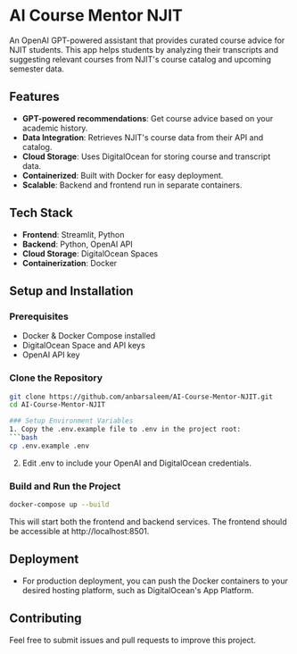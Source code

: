 # AI Course Mentor NJIT

An OpenAI GPT-powered assistant that provides curated course advice for NJIT students. This app helps students by analyzing their transcripts and suggesting relevant courses from NJIT's course catalog and upcoming semester data.

## Features

- **GPT-powered recommendations**: Get course advice based on your academic history.
- **Data Integration**: Retrieves NJIT's course data from their API and catalog.
- **Cloud Storage**: Uses DigitalOcean for storing course and transcript data.
- **Containerized**: Built with Docker for easy deployment.
- **Scalable**: Backend and frontend run in separate containers.

## Tech Stack

- **Frontend**: Streamlit, Python
- **Backend**: Python, OpenAI API
- **Cloud Storage**: DigitalOcean Spaces
- **Containerization**: Docker

## Setup and Installation

### Prerequisites

- Docker & Docker Compose installed
- DigitalOcean Space and API keys
- OpenAI API key

### Clone the Repository

````bash
git clone https://github.com/anbarsaleem/AI-Course-Mentor-NJIT.git
cd AI-Course-Mentor-NJIT

### Setup Environment Variables
1. Copy the .env.example file to .env in the project root:
```bash
cp .env.example .env
````

2. Edit .env to include your OpenAI and DigitalOcean credentials.

### Build and Run the Project

```bash
docker-compose up --build
```

This will start both the frontend and backend services. The frontend should be accessible at http://localhost:8501.

## Deployment

- For production deployment, you can push the Docker containers to your desired hosting platform, such as DigitalOcean's App Platform.

## Contributing

Feel free to submit issues and pull requests to improve this project.
